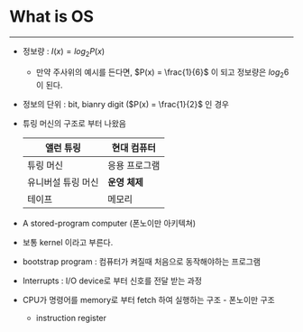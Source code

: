 # What is OS
---
- 정보량 : $I(x)={log_2}P(x)$
    - 만약 주사위의 예시를 든다면, $P(x) = \frac{1}{6}$ 이 되고 정보량은 $log_2{6}$ 이 된다.

- 정보의 단위 : bit, bianry digit ($P(x) = \frac{1}{2}$ 인 경우
- 튜링 머신의 구조로 부터 나왔음

    |앨런 튜링|현대 컴퓨터
    |------|---|
    |튜링 머신|응용 프로그램|
    |유니버설 튜링 머신|**운영 체제**|
    |테이프|메모리|

- A stored-program computer (폰노이만 아키텍쳐)
- 보통 kernel 이라고 부른다.
- bootstrap program : 컴퓨터가 켜질때 처음으로 동작해야하는 프로그램
- Interrupts : I/O device로 부터 신호를 전달 받는 과정
- CPU가 명령어를 memory로 부터 fetch 하여 실행하는 구조 - 폰노이만 구조
    - instruction register
